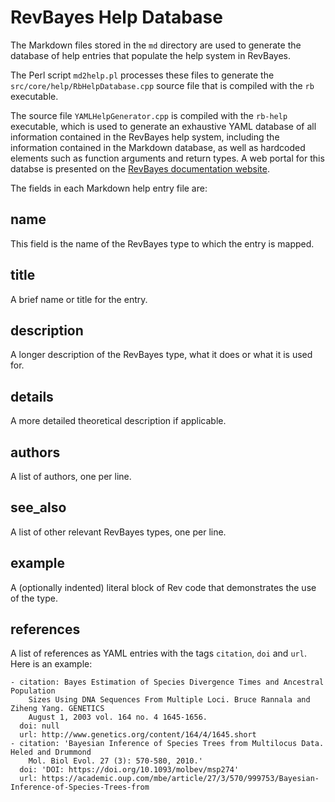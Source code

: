 # RevBayes Help Database

The Markdown files stored in the `md` directory are used to generate the database of help entries that populate the help system in RevBayes.

The Perl script `md2help.pl` processes these files to generate the `src/core/help/RbHelpDatabase.cpp` source file that is compiled with the `rb` executable.

The source file `YAMLHelpGenerator.cpp` is compiled with the `rb-help` executable, which is used to generate an exhaustive YAML database of all information contained in the RevBayes help system, including the information contained in the Markdown database, as well as hardcoded elements such as function arguments and return types. A web portal for this databse is presented on the [RevBayes documentation website](https://revbayes.github.io/documentation/).

The fields in each Markdown help entry file are:

## name
This field is the name of the RevBayes type to which the entry is mapped.
## title
A brief name or title for the entry.
## description
A longer description of the RevBayes type, what it does or what it is used for. 
## details
A more detailed theoretical description if applicable.
## authors
A list of authors, one per line.
## see_also
A list of other relevant RevBayes types, one per line.
## example
A (optionally indented) literal block of Rev code that demonstrates the use of the type.
## references
A list of references as YAML entries with the tags `citation`, `doi` and `url`.
Here is an example:

	- citation: Bayes Estimation of Species Divergence Times and Ancestral Population
	    Sizes Using DNA Sequences From Multiple Loci. Bruce Rannala and Ziheng Yang. GENETICS
	    August 1, 2003 vol. 164 no. 4 1645-1656.
	  doi: null
	  url: http://www.genetics.org/content/164/4/1645.short
	- citation: 'Bayesian Inference of Species Trees from Multilocus Data. Heled and Drummond
	    Mol. Biol Evol. 27 (3): 570-580, 2010.'
	  doi: 'DOI: https://doi.org/10.1093/molbev/msp274'
	  url: https://academic.oup.com/mbe/article/27/3/570/999753/Bayesian-Inference-of-Species-Trees-from

